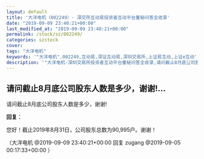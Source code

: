 ```yaml
---
layout: default
title: '大洋电机（002249）- 深交所互动易投资者互动平台董秘问答全收录'
date: "2019-09-09 23:40:21+00:00"
last_modified_at: "2019-09-09 23:40:21+00:00"
permalink: /stock/sz/002249/
categories: szstock
cover: 
tags: "大洋电机"
keywords: '"大洋电机",002249,互动易,深证互动易,深圳交易所,上证易互动,上证e互动'
description: '"大洋电机-深圳交易所投资者互动平台董秘问答全收录,请问截止8月底公司股东人数是多少，谢谢!"'
---
```


## 请问截止8月底公司股东人数是多少，谢谢!...

请问截止8月底公司股东人数是多少，谢谢!

**回复**：

您好！截止2019年8月31日，公司股东总数为90,995户。谢谢！ 

（大洋电机  @2019-09-09 23:40:21+00:00 回复 zugang  @2019-09-05 00:17:33+00:00 ）

